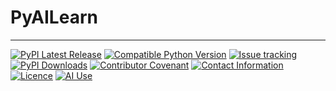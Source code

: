 # PyAILearn

---
[![PyPI Latest Release](https://img.shields.io/badge/pypi-0.0.1-blue)](https://test.pypi.org/project/example-package-therryka/)
[![Compatible Python Version](https://img.shields.io/badge/python->=3.10-green)](https://www.python.org/)
[![Issue tracking](https://img.shields.io/badge/issue_tracking-github-orange)](https://github.com/pypa/sampleproject/issues)
[![PyPI Downloads](https://static.pepy.tech/badge/example-package)](https://test.pypi.org/project/example-package-therryka/)
[![Contributor Covenant](https://img.shields.io/badge/Contributor%20Covenant-2.1-4baaaa.svg)](CODE_OF_CONDUCT.md)
[![Contact Information](https://img.shields.io/badge/Contact-📧-darkgrey)](mailto:kerryghan.dev@proton.me)
[![Licence](https://img.shields.io/badge/Licence-MIT-magenta)](LICENCE.txt)
[![AI Use](https://img.shields.io/badge/AI_use-Authorized-darkgreen)](AI_USAGE.txt)


